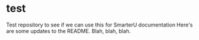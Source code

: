 # test
Test repository to see if we can use this for SmarterU documentation
Here's are some updates to the README. Blah, blah, blah.

